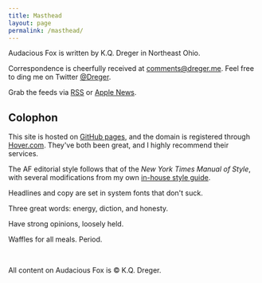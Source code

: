 ```yaml
---
title: Masthead
layout: page
permalink: /masthead/
---
```


Audacious Fox is written by K.Q. Dreger in Northeast Ohio.

Correspondence is cheerfully received at <comments@dreger.me>. Feel free to ding me on Twitter [@Dreger](https://twitter.com/dreger).

Grab the feeds via [RSS](/feeds/main.xml) or [Apple News](https://apple.news/T7mJio790S96lno9kfkfXPA).

## Colophon  

This site is hosted on [GitHub pages](https://pages.github.com/), and the domain is registered through [Hover.com](http://hover.com). They've both been great, and I highly recommend their services.

The AF editorial style follows that of the _New York Times Manual of Style_, with several modifications from my own [in-house style guide](/projects/style-guide).

Headlines and copy are set in system fonts that don't suck.

Three great words: energy, diction, and honesty.

Have strong opinions, loosely held.

Waffles for all meals. Period.

<br>
<p class="small faded">All content on Audacious Fox is &copy; K.Q. Dreger.</p>
